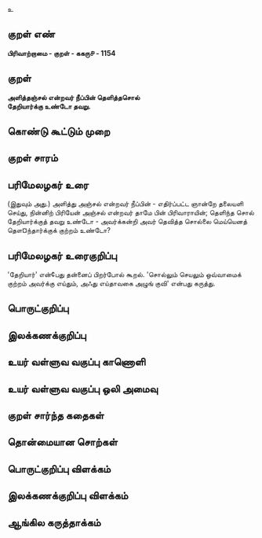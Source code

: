 உ

## குறள் எண் 

**பிரிவாற்றாமை - குறள் - ககரு௪ - 1154**

## குறள் 

**அளித்தஞ்சல் என்றவர் நீப்பின் தெளித்தசொல்  
தேறியார்க்கு உண்டோ தவறு.**

## கொண்டு கூட்டும் முறை


## குறள் சாரம் 


## பரிமேலழகர் உரை

(இதுவும் அது.) அளித்து அஞ்சல் என்றவர் நீப்பின் - எதிர்ப்பட்ட ஞான்றே தலையளி செய்து, நின்னிற் பிரியேன் அஞ்சல் என்றவர் தாமே பின் பிரிவாராயின்; தெளிந்த சொல் தேறியார்க்குத் தவறு உண்டோ - அவர்க்கன்றி அவர் தெவித்த சொல்லை மெய்யெனத் தௌ¤ந்தார்க்குக் குற்றம் உண்டோ?

## பரிமேலழகர் உரைகுறிப்பு   

'தேறியார்' என்¢பது தன்னைப் பிறர்போல் கூறல். 'சொல்லும் செயலும் ஒவ்வாமைக் குற்றம் அவர்க்கு எய்தும், அஃது எய்தாவகை அழுங் குவி' என்பது கருத்து.

## பொருட்குறிப்பு 


## இலக்கணக்குறிப்பு  


## உயர் வள்ளுவ வகுப்பு காணொளி


## உயர் வள்ளுவ வகுப்பு ஒலி அமைவு 

 
## குறள் சார்ந்த கதைகள் 


## தொன்மையான சொற்கள்


## பொருட்குறிப்பு விளக்கம்


## இலக்கணக்குறிப்பு விளக்கம்


## ஆங்கில கருத்தாக்கம் 


